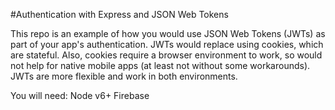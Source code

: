 #Authentication with Express and JSON Web Tokens

This repo is an example of how you would use JSON Web Tokens (JWTs) as part of your app's authentication.  JWTs would replace using cookies, which are stateful.  Also, cookies require a browser environment to work, so would not help for native mobile apps (at least not without some workarounds).  JWTs are more flexible and work in both environments.

You will need:
Node v6+
Firebase
